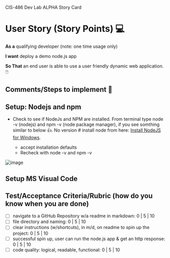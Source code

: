 CIS-486 Dev Lab ALPHA Story Card 

 # User Story (Story Points) 💻

**As a** qualifying developer (note: one time usage only)  

**I want** deploy a demo node.js app

**So That** an end user is able to use a user friendly dynamic web application. 🖱️

## Comments/Steps to implement 🥇

## Setup: Nodejs and npm
- Check to see if NodeJs and NPM are installed.  From terminal type node -v (nodejs) and npm -v (node package manager), if you see
somthing similar to below 👍.  No version # install node from here: [Install NodeJS for Windows](https://nodejs.org/en/). 
   
   * accept installation defaults
   * Recheck with node -v and npm -v

![image](https://user-images.githubusercontent.com/54637063/131032697-8c234ca5-465a-4f9e-b0e2-28f1f6f51c15.png)

## Setup MS Visual Code



## Test/Acceptance Criteria/Rubric (how do you know when you are done) 

- [ ] navigate to a GitHub Repository w/a readme in markdown: 0 | 5 | 10
- [ ] file directory and naming: 0 | 5 | 10 
- [ ] clear instructions (w/shortcuts), in m/d, on readme to spin up the project: 0 | 5 | 10 
- [ ] successful spin up, user can run the node.js app & get an http response: 0 | 5 | 10 
- [ ] code quality: logical, readable, functional: 0 | 5 | 10 
